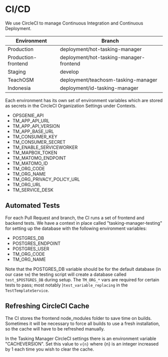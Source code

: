 # CI/CD

We use CircleCI to manage Continuous Integration and Continuous Deployment.

| **Environment**     | **Branch**                              |
|---------------------|-----------------------------------------|
| Production          | deployment/hot-tasking-manager          |
| Production-frontend | deployment/hot-tasking-manager-frontend |
| Staging             | develop                                 |
| TeachOSM            | deployment/teachosm-tasking-manager     |
| Indonesia           | deployment/id-tasking-manager           |

Each environment has its own set of environment variables which are stored as secrets in the CircleCI Organization Settings under Contexts.

- OPSGENIE_API
- TM_APP_API_URL
- TM_APP_API_VERSION
- TM_APP_BASE_URL
- TM_CONSUMER_KEY
- TM_CONSUMER_SECRET
- TM_ENABLE_SERVICEWORKER
- TM_MAPBOX_TOKEN
- TM_MATOMO_ENDPOINT
- TM_MATOMO_ID
- TM_ORG_CODE
- TM_ORG_NAME
- TM_ORG_PRIVACY_POLICY_URL
- TM_ORG_URL
- TM_SERVICE_DESK

## Automated Tests

For each Pull Request and branch, the CI runs a set of frontend and backend tests. We have a context in place called "tasking-manager-testing" for setting up the database with the following environment variables:

- POSTGRES_DB
- POSTGRES_ENDPOINT
- POSTGRES_USER
- TM_ORG_CODE
- TM_ORG_NAME

Note that the POSTGRES_DB variable should be for the default database (in our case `tm`) the testing script will create a database called `test_$POSTGRES_DB` during setup.
The `TM_ORG_*` vars are required for certain tests to pass; most notably )`test_variable_replacing` in the `TestTemplateService`.

## Refreshing CircleCI Cache

The CI stores the frontend node_modules folder to save time on builds. Sometimes it will be necessary to force all builds to use a fresh installation, so the cache will have to be refreshed manually.

In the Tasking Manager CircleCI settings there is an environment variable "CACHEVERSION". Set this value to `v{n}` where {n} is an integer increased by 1 each time you wish to clear the cache.
